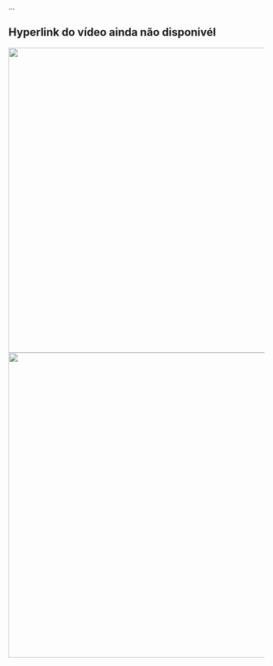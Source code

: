...
## Hyperlink do vídeo ainda não disponivél
<a href="about:blank"><img src="https://i.ibb.co/mtRV0cr/Passo-01-Fluxograma-6.png" width="600"></a>
<a href="https://heyzine.com/flip-book/18c9e7bb9c.html#page/1"><img src="https://i.ibb.co/5L67P6c/Apresenta-o-escrita.png" width="600"></a>
